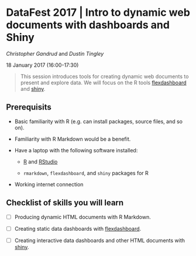 # DataFest 2017 | Intro to dynamic web documents with dashboards and Shiny

*Christopher Gandrud* and *Dustin Tingley*

18 January 2017 (16:00-17:30)

> This session introduces tools for creating dynamic web documents to present and explore data. We will focus on the R tools [flexdashboard](http://rmarkdown.rstudio.com/flexdashboard/) and [shiny](https://shiny.rstudio.com/).

## Prerequisits

- Basic familiarity with R (e.g. can install packages, source files, and so on). 

- Familiarity with R Markdown would be a benefit.

- Have a laptop with the following software installed:

    + [R](https://cran.r-project.org/) and [RStudio](https://www.rstudio.com/products/rstudio/download/)

    + `rmarkdown`, `flexdashboard`, and `shiny` packages for R

- Working internet connection

## Checklist of skills you will learn

- [ ] Producing dynamic HTML documents with R Markdown.

- [ ] Creating static data dashboards with [flexdashboard](http://rmarkdown.rstudio.com/flexdashboard/).

- [ ] Creating interactive data dashboards and other HTML documents with [shiny](https://shiny.rstudio.com/). 
